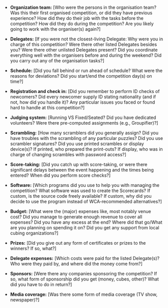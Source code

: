 * **Organization team:** [Who were the persons in the organisation team? Was this their first organised competition, or did they have previous experience? How did they do their job with the tasks before the competition? How did they do during the competition? Are you likely going to work with the organiser(s) again?]

* **Delegates:** [If you were not the closest-living Delegate: Why were you in charge of this competition? Were there other listed Delegates besides you? Were there other unlisted Delegates present? Did you coordinate everything well with the organisers before and during the weekend? Did you carry out any of the organisation tasks?]

* **Schedule:** [Did you fall behind or run ahead of schedule? What were the reasons for deviations? Did you start/end the competition day(s) on time?]

* **Registration and check in:** [Did you remember to perform ID checks of newcomers? Did every newcomer supply ID stating nationality (and if not, how did you handle it)? Any particular issues you faced or found hard to handle at this competition?]

* **Judging system:** [Running VS Fixed/Seated? Did you have dedicated volunteers? Were there pre-computed assignments (e.g., Groupifier)?]

* **Scrambling:** [How many scramblers did you generally assign? Did you have troubles with the scrambling of any particular puzzles? Did you use scrambler signatures? Did you use printed scrambles or display device(s)? If printed, who prepared the print-outs? If display, who was in charge of changing scrambles with password access?]

* **Score-taking:** [Did you catch up with score-taking, or were there significant delays between the event happening and the times being entered? When did you perform score checks?]

* **Software:** [Which programs did you use to help you with managing the competition? What software was used to create the Scorecards? If custom, is the source code freely available? If custom, why did you decide to use the program instead of WCA-recommended alternatives?]

* **Budget:** [What were the (major) expenses like, most notably venue cost? Did you manage to generate enough revenue to cover all expenses? Did you have any excess at the end? Where did that go/What are you planning on spending it on? Did you get any support from local cubing organizations?]

* **Prizes:** [Did you give out any form of certificates or prizes to the winners? If so, what?]

* **Delegate expenses:** [Which costs were paid for the listed Delegate(s)? Who were they paid by, and where did the money come from?]

* **Sponsors:** [Were there any companies sponsoring the competition? If so, what form of sponsorship did you get (money, cubes, other)? What did you have to do in return?]

* **Media coverage:** [Was there some form of media coverage (TV show, newspaper)?]
